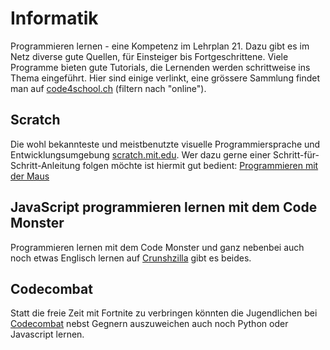 # Informatik

Programmieren lernen - eine Kompetenz im Lehrplan 21. Dazu gibt es im Netz diverse gute Quellen, für Einsteiger bis Fortgeschrittene. Viele Programme bieten gute Tutorials, die Lernenden werden schrittweise ins Thema eingeführt. Hier sind einige verlinkt, eine grössere Sammlung findet man auf [code4school.ch](http://www.code4school.ch/) (filtern nach "online").


## Scratch 

Die wohl bekannteste und meistbenutzte visuelle Programmiersprache und Entwicklungsumgebung [scratch.mit.edu](https://scratch.mit.edu/). Wer dazu gerne einer Schritt-für-Schritt-Anleitung folgen möchte ist hiermit gut bedient: [Programmieren mit der Maus](https://programmieren.wdrmaus.de/)


## JavaScript programmieren lernen mit dem Code Monster

Programmieren lernen mit dem Code Monster und ganz nebenbei auch noch etwas Englisch lernen auf [Crunshzilla](http://www.crunchzilla.com/code-monster) gibt es beides.


## Codecombat

Statt die freie Zeit mit Fortnite zu verbringen könnten die Jugendlichen bei [Codecombat](https://codecombat.com/) nebst Gegnern auszuweichen auch noch Python oder Javascript lernen.
